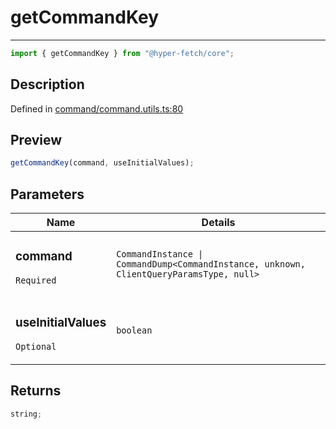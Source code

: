# getCommandKey

<div class="api-docs__separator">

---

</div><div class="api-docs__import">

```ts
import { getCommandKey } from "@hyper-fetch/core";
```

</div><div class="api-docs__section">

## Description

</div><div class="api-docs__description"><span class="api-docs__do-not-parse">

</span></div><p class="api-docs__definition">

Defined in
[command/command.utils.ts:80](https://github.com/BetterTyped/hyper-fetch/blob/3fe127e9/packages/core/src/command/command.utils.ts#L80)

</p><div class="api-docs__section">

## Preview

</div><div class="api-docs__preview fn">

```ts
getCommandKey(command, useInitialValues);
```

</div><div class="api-docs__section">

## Parameters

</div>
<div class="api-docs__parameters">
<table>
<thead><tr><th>Name</th><th>Details</th></tr></thead>
<tbody><tr param-data="command"><td class="api-docs__param-name required">

### command

`Required`

</td><td class="api-docs__param-type">

`CommandInstance | CommandDump<CommandInstance, unknown, ClientQueryParamsType, null>`

</td></tr><tr param-data="useInitialValues"><td class="api-docs__param-name optional">

### useInitialValues

`Optional`

</td><td class="api-docs__param-type">

`boolean`

</td></tr></tbody></table></div><div class="api-docs__section">

## Returns

</div><div class="api-docs__returns">

```ts
string;
```

</div>
